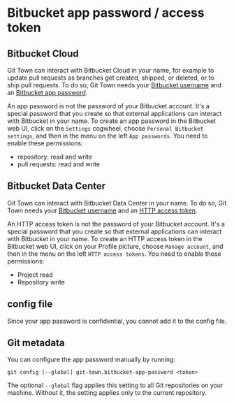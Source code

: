 # Bitbucket app password / access token

## Bitbucket Cloud

Git Town can interact with Bitbucket Cloud in your name, for example to update
pull requests as branches get created, shipped, or deleted, or to ship pull
requests. To do so, Git Town needs your
[Bitbucket username](bitbucket-username.md) and an
[Bitbucket app password](https://support.atlassian.com/bitbucket-cloud/docs/app-passwords).

An app password is not the password of your Bitbucket account. It's a special
password that you create so that external applications can interact with
Bitbucket in your name. To create an app password in the Bitbucket web UI, click
on the `Settings` cogwheel, choose `Personal Bitbucket settings`, and then in
the menu on the left `App passwords`. You need to enable these permissions:

- repository: read and write
- pull requests: read and write

## Bitbucket Data Center

Git Town can interact with Bitbucket Data Center in your name. To do so, Git
Town needs your [Bitbucket username](bitbucket-username.md) and an
[HTTP access token](https://confluence.atlassian.com/bitbucketserver/http-access-tokens-939515499.html).

An HTTP access token is not the password of your Bitbucket account. It's a
special password that you create so that external applications can interact with
Bitbucket in your name. To create an HTTP access token in the Bitbucket web UI,
click on your Profile picture, choose `Manage account`, and then in the menu on
the left `HTTP access tokens`. You need to enable these permissions:

- Project read
- Repository write

## config file

Since your app password is confidential, you cannot add it to the config file.

## Git metadata

You can configure the app password manually by running:

```wrap
git config [--global] git-town.bitbucket-app-password <token>
```

The optional `--global` flag applies this setting to all Git repositories on
your machine. Without it, the setting applies only to the current repository.
